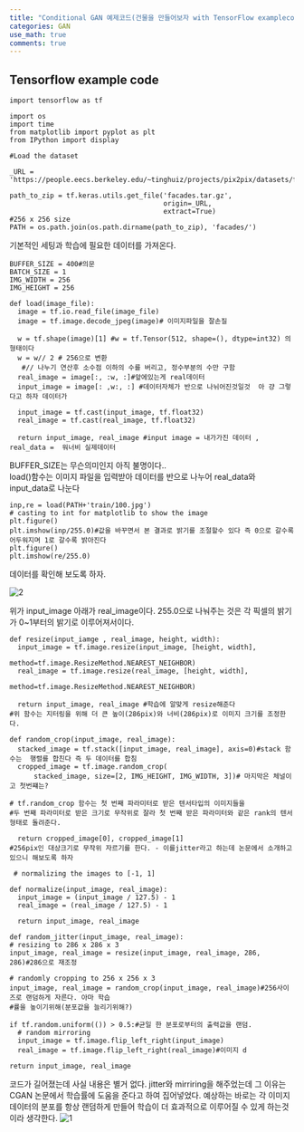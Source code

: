 ```yaml
---
title: "Conditional GAN 예제코드(건물을 만들어보자 with TensorFlow examplecode"
categories: GAN
use_math: true
comments: true
---
```



## Tensorflow example code

```
import tensorflow as tf

import os
import time
from matplotlib import pyplot as plt
from IPython import display

#Load the dataset

_URL = 'https://people.eecs.berkeley.edu/~tinghuiz/projects/pix2pix/datasets/facades.tar.gz'

path_to_zip = tf.keras.utils.get_file('facades.tar.gz',
                                      origin=_URL,
                                      extract=True)
#256 x 256 size
PATH = os.path.join(os.path.dirname(path_to_zip), 'facades/')
```

기본적인 세팅과 학습에 필요한 데이터를 가져온다.

```
BUFFER_SIZE = 400#의문
BATCH_SIZE = 1
IMG_WIDTH = 256
IMG_HEIGHT = 256

def load(image_file):
  image = tf.io.read_file(image_file)
  image = tf.image.decode_jpeg(image)# 이미지파일을 잘손질

  w = tf.shape(image)[1] #w = tf.Tensor(512, shape=(), dtype=int32) 의 형태이다
  w = w// 2 # 256으로 변환
   #// 나누기 연산후 소수점 이하의 수를 버리고, 정수부분의 수만 구함
  real_image = image[:, :w, :]#앞에있는게 real데이터
  input_image = image[: ,w:, :] #데이터자체가 반으로 나뉘어진것일것  아 걍 그렇다고 하자 데이터가

  input_image = tf.cast(input_image, tf.float32)
  real_image = tf.cast(real_image, tf.float32)

  return input_image, real_image #input image = 내가가진 데이터 , real_data =  워너비 실제데이터
  ```
  
BUFFER_SIZE는 무슨의미인지 아직 불명이다..   
load()함수는 이미지 파일을 입력받아 데이터를 반으로 나누어 real_data와 input_data로 나눈다 
  
  ```
  inp,re = load(PATH+'train/100.jpg')
# casting to int for matplotlib to show the image
plt.figure()
plt.imshow(inp/255.0)#값을 바꾸면서 본 결과로 밝기를 조절할수 있다 즉 0으로 갈수록 어두워지며 1로 갈수록 밝아진다
plt.figure()
plt.imshow(re/255.0)
```

데이터를 확인해 보도록 하자.

![2](https://user-images.githubusercontent.com/65720894/89540699-5e4b9000-d838-11ea-95df-9bd993e6d629.PNG)

위가 input_image 아래가 real_image이다. 255.0으로 나눠주는 것은 각 픽셀의 밝기가 0~1부터의 밝기로 이루어져서이다.

```
def resize(input_iamge , real_image, height, width):
  input_image = tf.image.resize(input_image, [height, width],
                              method=tf.image.ResizeMethod.NEAREST_NEIGHBOR)
  real_image = tf.image.resize(real_image, [height, width],
                               method=tf.image.ResizeMethod.NEAREST_NEIGHBOR)
  
  return input_image, real_image #학습에 알맞게 resize해준다
#위 함수는 지터링을 위해 더 큰 높이(286pix)와 너비(286pix)로 이미지 크기를 조정한다. 
```

```
def random_crop(input_image, real_image):
  stacked_image = tf.stack([input_image, real_image], axis=0)#stack 함수는  행렬를 합친다 즉 두 데이터를 합침
  cropped_image = tf.image.random_crop(
      stacked_image, size=[2, IMG_HEIGHT, IMG_WIDTH, 3])# 마지막은 체널이고 첫번쨰는?
  
# tf.random_crop 함수는 첫 번째 파라미터로 받은 텐서타입의 이미지들을 
#두 번째 파라미터로 받은 크기로 무작위로 잘라 첫 번째 받은 파라미터와 같은 rank의 텐서 형태로 돌려준다.

  return cropped_image[0], cropped_image[1]
#256pix인 대상크기로 무작위 자르기를 한다. - 이를jitter라고 하는데 논문에서 소개하고있으니 해보도록 하자
```

```
 # normalizing the images to [-1, 1]

def normalize(input_image, real_image):
  input_image = (input_image / 127.5) - 1
  real_image = (real_image / 127.5) - 1

  return input_image, real_image
  ```
  
  ```
  def random_jitter(input_image, real_image):
  # resizing to 286 x 286 x 3
  input_image, real_image = resize(input_image, real_image, 286, 286)#286으로 재조정

  # randomly cropping to 256 x 256 x 3
  input_image, real_image = random_crop(input_image, real_image)#256사이즈로 랜덤하게 자른다. 아마 학습
  #률을 높이기위해(분포값을 늘리기위해?)

  if tf.random.uniform(()) > 0.5:#균일 한 분포로부터의 출력값을 랜덤.
    # random mirroring
    input_image = tf.image.flip_left_right(input_image)
    real_image = tf.image.flip_left_right(real_image)#이미지 d

  return input_image, real_image
  ```
  
  코드가 길어졌는데 사실 내용은 별거 없다. jitter와 mirriring을 해주었는데 그 이유는 CGAN 논문에서 학습률에 도움을 준다고 하여 집어넣었다. 예상하는 바로는 각 이미지 데이터의 분포를 항상 랜덤하게 만들어 학습이 더 효과적으로 이루어질 수 있게 하는것이라 생각한다.
  ![1](https://user-images.githubusercontent.com/65720894/89540695-5d1a6300-d838-11ea-804f-87aec51fcd59.PNG)
  
  

